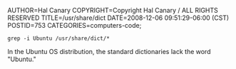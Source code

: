 AUTHOR=Hal Canary
COPYRIGHT=Copyright Hal Canary / ALL RIGHTS RESERVED
TITLE=/usr/share/dict
DATE=2008-12-06 09:51:29-06:00 (CST)
POSTID=753
CATEGORIES=computers-code;

    grep -i Ubuntu /usr/share/dict/*

In the Ubuntu OS distribution, the standard dictionaries lack the word "Ubuntu."

